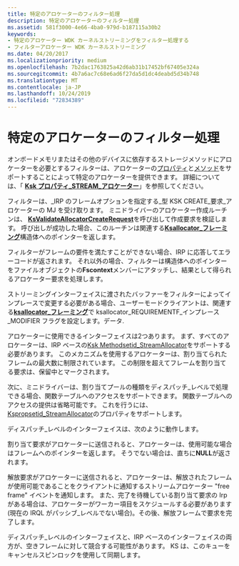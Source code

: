 ```yaml
---
title: 特定のアロケーターのフィルター処理
description: 特定のアロケーターのフィルター処理
ms.assetid: 581f3000-4e66-4ba0-979d-b187115a30b2
keywords:
- 特定のアロケーター WDK カーネルストリーミングをフィルター処理する
- フィルターアロケーター WDK カーネルストリーミング
ms.date: 04/20/2017
ms.localizationpriority: medium
ms.openlocfilehash: 7b2dac1763825a42d6ab31b17452bf67405e324a
ms.sourcegitcommit: 4b7a6ac7c68e6ad6f27da5d1dc4deabd5d34b748
ms.translationtype: MT
ms.contentlocale: ja-JP
ms.lasthandoff: 10/24/2019
ms.locfileid: "72834389"
---
```

# <a name="filter-specific-allocators"></a>特定のアロケーターのフィルター処理





オンボードメモリまたはその他のデバイスに依存するストレージメソッドにアロケーターを必要とするフィルターは、アロケーターの[プロパティ](https://docs.microsoft.com/windows-hardware/drivers/stream/kspropsetid-streamallocator)と[メソッド](https://docs.microsoft.com/windows-hardware/drivers/stream/ksmethodsetid-streamallocator)をサポートすることによって特定のアロケーターを提供できます。 詳細については、「 [**Ksk プロパティ\_STREAM\_アロケーター**](https://docs.microsoft.com/windows-hardware/drivers/stream/ksproperty-stream-allocator)」を参照してください。

フィルターは、\_IRP のフレームオプションを指定する\_型 KSK CREATE\_要求\_アロケーターの MJ を受け取ります。 ミニドライバーのアロケーター作成ルーチンは、 [**KsValidateAllocatorCreateRequest**](https://docs.microsoft.com/windows-hardware/drivers/ddi/ks/nf-ks-ksvalidateallocatorcreaterequest)を呼び出して作成要求を検証します。 呼び出しが成功した場合、このルーチンは関連する[**Ksallocator\_フレーミング**](https://docs.microsoft.com/windows-hardware/drivers/ddi/ks/ns-ks-ksallocator_framing)構造体へのポインターを返します。

フィルターがフレームの要件を満たすことができない場合、IRP に応答してエラーコードが返されます。 それ以外の場合、フィルターは構造体へのポインターをファイルオブジェクトの**Fscontext**メンバーにアタッチし、結果として得られるアロケーター要求を処理します。

ストリーミングインターフェイスに渡されたバッファーをフィルターによってインプレースで変更する必要がある場合、ユーザーモードクライアントは、関連する[**ksallocator\_フレーミング**](https://docs.microsoft.com/windows-hardware/drivers/ddi/ks/ns-ks-ksallocator_framing)で ksallocator\_REQUIREMENTF\_インプレース\_MODIFIER フラグを設定します。データ.

アロケーターに使用できるインターフェイスは2つあります。 まず、すべてのアロケーターは、IRP ベースの[Ksk Methodsetid\_StreamAllocator](https://docs.microsoft.com/windows-hardware/drivers/stream/ksmethodsetid-streamallocator)をサポートする必要があります。 このメカニズムを使用するアロケーターは、割り当てられたフレームの最大数に制限されています。 この制限を超えてフレームを割り当てる要求は、保留中とマークされます。

次に、ミニドライバーは、割り当てプールの種類をディスパッチ\_レベルで処理できる場合、関数テーブルへのアクセスをサポートできます。 関数テーブルへのアクセスの提供は省略可能です。 これを行うには、 [Kspropsetid\_StreamAllocator](https://docs.microsoft.com/windows-hardware/drivers/stream/kspropsetid-streamallocator)のプロパティをサポートします。

ディスパッチ\_レベルのインターフェイスは、次のように動作します。

割り当て要求がアロケーターに送信されると、アロケーターは、使用可能な場合はフレームへのポインターを返します。 そうでない場合は、直ちに**NULL**が返されます。

解放要求がアロケーターに送信されると、アロケーターは、解放されたフレームが使用可能であることをクライアントに通知するストリームアロケーター "free frame" イベントを通知します。 また、完了を待機している割り当て要求の Irp がある場合は、アロケーターがワーカー項目をスケジュールする必要があります (現在の IRQL がパッシブ\_レベルでない場合)。その後、解放フレームで要求を完了します。

ディスパッチ\_レベルのインターフェイスと、IRP ベースのインターフェイスの両方が、空きフレームに対して競合する可能性があります。 KS は、このキューをキャンセルスピンロックを使用して同期します。

 

 




